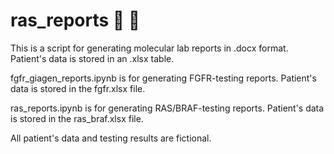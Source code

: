 # ras_reports :lab_coat: :bookmark_tabs:

This is a script for generating molecular lab reports in .docx format.
Patient's data is stored in an .xlsx table.

fgfr_giagen_reports.ipynb is for generating FGFR-testing reports.
Patient's data is stored in the fgfr.xlsx file.

ras_reports.ipynb is for generating RAS/BRAF-testing reports.
Patient's data is stored in the ras_braf.xlsx file.

All patient's data and testing results are fictional.
